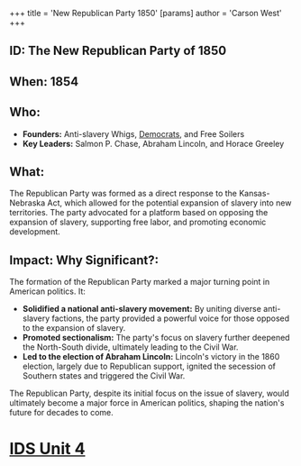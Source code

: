 +++
 title = 'New Republican Party 1850'
[params]
	author = 'Carson West'
+++
## ID: The New Republican Party of 1850

## When: 1854

## Who: 
* **Founders:**  Anti-slavery Whigs, [Democrats](./../democrats/), and Free Soilers
* **Key Leaders:** Salmon P. Chase,  Abraham Lincoln,  and Horace Greeley

## What:
The Republican Party was formed as a direct response to the Kansas-Nebraska Act, which allowed for the potential expansion of slavery into new territories. The party advocated for a platform based on opposing the expansion of slavery,  supporting free labor, and promoting economic development. 

## Impact: Why Significant?:
The formation of the Republican Party marked a major turning point in American politics. It:

* **Solidified a national anti-slavery movement:** By uniting diverse anti-slavery factions, the party provided a powerful voice for those opposed to the expansion of slavery.
* **Promoted sectionalism:**  The party's focus on slavery further deepened the North-South divide, ultimately leading to the Civil War.
* **Led to the election of Abraham Lincoln:** Lincoln's victory in the 1860 election, largely due to Republican support, ignited the secession of Southern states and triggered the Civil War.

The Republican Party, despite its initial focus on the issue of slavery, would ultimately become a major force in American politics, shaping the nation's future for decades to come. 

# [IDS Unit 4](./../ids-unit-4/)